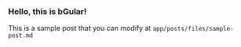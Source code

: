 ### Hello, this is bGular!

This is a sample post that you can modify at `app/posts/files/sample-post.md`
